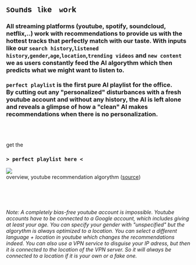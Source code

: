 ## `S`o`u`n`d`s &nbsp;&nbsp;`l`i`k`e &nbsp;&nbsp; `w`o`r`k 

### All streaming platforms (youtube, spotify, soundcloud, netflix,..) work with recommendations to provide us with the hottest tracks that perfectly match with our taste. With inputs like our `search history`,`listened history`,`gender`,`age`,`location`,`trending videos` and `new content` we as users constantly feed the AI algorythm which then predicts what we might want to listen to. <br><br> `perfect playlist` is the first pure AI playlist for the office. <br> By cutting out any "personalized" disturbances with a fresh youtube account and without any history, the AI is left alone and reveals a glimpse of how a "clean" AI makes recommendations when there is no personalization.
<br>
<br>  

get the
### `> perfect playlist here <`

![](youtube-recommendation-algorythm-overview.png)  
overview, youtube recommendation algorythm ([source](https://towardsdatascience.com/using-deep-neural-networks-to-make-youtube-recommendations-dfc0a1a13d1e))

<br>
<br>
<br>

*Note: A completely bias-free youtube account is impossible. Youtube accounts have to be connected to a Google account, which includes giving at least your age. You can specify your gender with "unspecified" but the algorythm is always optimized to a location. You can select a different language + location in youtube which changes the recommendations indeed. You can also use a VPN service to disguise your IP adress, but then it is connected to the location of the VPN server. So it will always be connected to a location if it is your own or a fake one.*


